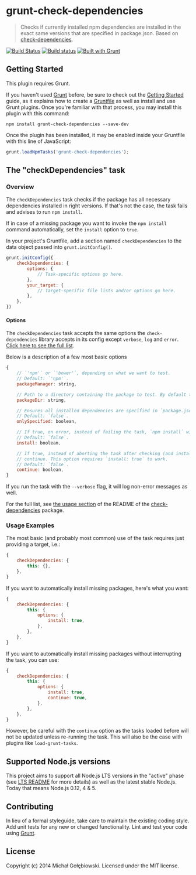 # grunt-check-dependencies

> Checks if currently installed npm dependencies are installed in the exact same versions that are specified in package.json. Based on [check-dependencies](https://www.npmjs.org/package/check-dependencies).

[![Build Status](https://travis-ci.org/mgol/grunt-check-dependencies.svg?branch=master)](https://travis-ci.org/mgol/grunt-check-dependencies)
[![Build status](https://ci.appveyor.com/api/projects/status/058pwmb1qvxphjfa/branch/master?svg=true)](https://ci.appveyor.com/project/mgol/grunt-check-dependencies/branch/master)
[![Built with Grunt](https://cdn.gruntjs.com/builtwith.png)](http://gruntjs.com/)

## Getting Started
This plugin requires Grunt.

If you haven't used [Grunt](http://gruntjs.com/) before, be sure to check out the [Getting Started](http://gruntjs.com/getting-started) guide, as it explains how to create a [Gruntfile](http://gruntjs.com/sample-gruntfile) as well as install and use Grunt plugins. Once you're familiar with that process, you may install this plugin with this command:

```shell
npm install grunt-check-dependencies --save-dev
```

Once the plugin has been installed, it may be enabled inside your Gruntfile with this line of JavaScript:

```js
grunt.loadNpmTasks('grunt-check-dependencies');
```

## The "checkDependencies" task

### Overview
The `checkDependencies` task checks if the package has all necessary dependencies installed in right versions.
If that's not the case, the task fails and advises to run `npm install`.

If in case of a missing package you want to invoke the `npm install` command automatically, set the `install`
option to `true`.

In your project's Gruntfile, add a section named `checkDependencies` to the data object passed into `grunt.initConfig()`.

```js
grunt.initConfig({
    checkDependencies: {
        options: {
            // Task-specific options go here.
        },
        your_target: {
            // Target-specific file lists and/or options go here.
        },
    },
})
```

#### Options

The `checkDependencies` task accepts the same options the `check-dependencies` library accepts in its config except `verbose`, `log` and `error`. [Click here to see the full list](https://github.com/mgol/check-dependencies/tree/0.9.3#usage).

Below is a description of a few most basic options

```js
{
    // `'npm'` or `'bower'`, depending on what we want to test.
    // Default: `'npm'`.
    packageManager: string,

    // Path to a directory containing the package to test. By default the current app is tested.
    packageDir: string,

    // Ensures all installed dependencies are specified in `package.json` or `bower.json`.
    // Default: `false`.
    onlySpecified: boolean,

    // If true, on error, instead of failing the task, `npm install` will be invoked for the user.
    // Default: `false`.
    install: boolean,

    // If true, instead of aborting the task after checking (and installing), the task will
    // continue. This option requires `install: true` to work.
    // Default: `false`.
    continue: boolean,
}
```

If you run the task with the `--verbose` flag, it will log non-error messages as well.

For the full list, see [the usage section](https://github.com/mgol/check-dependencies#usage) of the README of the [check-dependencies](https://www.npmjs.org/package/check-dependencies) package.

### Usage Examples

The most basic (and probably most common) use of the task requires just providing a target, i.e.:
```js
{
    checkDependencies: {
        this: {},
    },
}
```

If you want to automatically install missing packages, here's what you want:
```js
{
    checkDependencies: {
        this: {
            options: {
                install: true,
            },
        },
    },
}
```

If you want to automatically install missing packages without interrupting the task, you can use:
```js
{
    checkDependencies: {
        this: {
            options: {
                install: true,
                continue: true,
            },
        },
    },
}
```
However, be careful with the `continue` option as the tasks loaded before will not be updated unless re-running the task. This will also be the case with plugins like `load-grunt-tasks`.

## Supported Node.js versions
This project aims to support all Node.js LTS versions in the "active" phase (see [LTS README](https://github.com/nodejs/LTS/blob/master/README.md) for more details) as well as the latest stable Node.js. Today that means Node.js 0.12, 4 & 5.

## Contributing
In lieu of a formal styleguide, take care to maintain the existing coding style. Add unit tests for any new or changed functionality. Lint and test your code using [Grunt](http://gruntjs.com/).

## License
Copyright (c) 2014 Michał Gołębiowski. Licensed under the MIT license.
